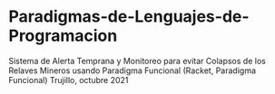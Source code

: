 # Paradigmas-de-Lenguajes-de-Programacion
Sistema de Alerta Temprana y Monitoreo para evitar Colapsos de los Relaves Mineros usando Paradigma Funcional
(Racket, Paradigma Funcional)
Trujillo, octubre 2021
